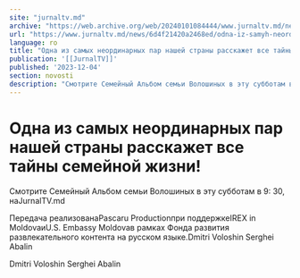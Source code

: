 ```yaml
---
site: "jurnaltv.md"
archive: "https://web.archive.org/web/20240101084444/www.jurnaltv.md/news/6d4f21420a2468ed/odna-iz-samyh-neordinarnyh-par-nashey-strany-rasskazhet-vse-tayny-semeynoy-zhizni.html"
url: "https://www.jurnaltv.md/news/6d4f21420a2468ed/odna-iz-samyh-neordinarnyh-par-nashey-strany-rasskazhet-vse-tayny-semeynoy-zhizni.html"
language: ro
title: "Одна из самых неординарных пар нашей страны расскажет все тайны семейной жизни!"
publication: '[[JurnalTV]]'
published: '2023-12-04'
section: novosti
description: "Смотрите Семейный Альбом семьи Волошиных в эту субботам в 9:30, на JurnalTV.md"
---
```


# Одна из самых неординарных пар нашей страны расскажет все тайны семейной жизни!

Смотрите Семейный Альбом семьи Волошиных в эту субботам в 9: 30, наJurnalTV.md

Передача реализованаPascaru Productionпри поддержкеIREX in MoldovaиU.S. Embassy Moldovaв рамках Фонда развития развлекательного контента на русском языке.Dmitri Voloshin Serghei Abalin

Dmitri Voloshin Serghei Abalin